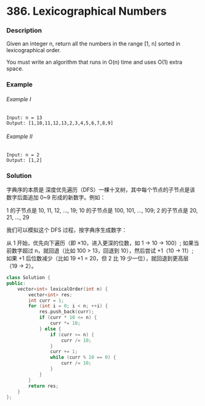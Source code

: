 # 386. Lexicographical Numbers

### Description

Given an integer n, return all the numbers in the range [1, n] sorted in lexicographical order.

You must write an algorithm that runs in O(n) time and uses O(1) extra space. 

### Example

###### Example I

```
Input: n = 13
Output: [1,10,11,12,13,2,3,4,5,6,7,8,9]
```

###### Example II

```
Input: n = 2
Output: [1,2]
```

### Solution

字典序的本质是 深度优先遍历（DFS）一棵十叉树，其中每个节点的子节点是该数字后面追加 0~9 形成的新数字。例如：

1 的子节点是 10, 11, 12, ..., 19;
10 的子节点是 100, 101, ..., 109;
2 的子节点是 20, 21, ..., 29


我们可以模拟这个 DFS 过程，按字典序生成数字：

从 1 开始，优先向下遍历（即 ×10，进入更深的位数，如 1 → 10 → 100）;
如果当前数字超过 n，就回退（比如 100 > 13，回退到 10），然后尝试 +1（10 → 11）;
如果 +1 后位数减少（比如 19 +1 = 20，但 2 比 19 少一位），就回退到更高层（19 → 2）。

```c++
class Solution {
public:
    vector<int> lexicalOrder(int n) {
        vector<int> res;
        int curr = 1;
        for (int i = 0; i < n; ++i) {
            res.push_back(curr);
            if (curr * 10 <= n) {
                curr *= 10;  
            } else {
                if (curr >= n) {
                    curr /= 10; 
                }
                curr += 1; 
                while (curr % 10 == 0) { 
                    curr /= 10;
                }
            }
        }
        return res;
    }
};
```
